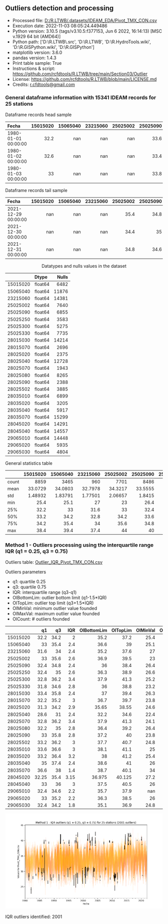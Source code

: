 ## Outliers detection and processing

* Processed file: [D:/R.LTWB/.datasets/IDEAM_EDA/Pivot_TMX_CON.csv](../IDEAM_EDA/Pivot_TMX_CON.csv)
* Execution date: 2022-11-03 08:05:24.449486
* Python version: 3.10.5 (tags/v3.10.5:f377153, Jun  6 2022, 16:14:13) [MSC v.1929 64 bit (AMD64)]
* Python path: ['D:\\R.LTWB\\.src', 'D:\\R.LTWB', 'D:\\R.HydroTools.wiki', 'D:\\R.GISPython.wiki', 'D:\\R.GISPython']
* matplotlib version: 3.6.0
* pandas version: 1.4.3
* Print table sample: True
* Instructions & script: https://github.com/rcfdtools/R.LTWB/tree/main/Section03/Outlier
* License: https://github.com/rcfdtools/R.LTWB/blob/main/LICENSE.md
* Credits: r.cfdtools@gmail.com


### General dataframe information with 15341 IDEAM records for 25 stations

Dataframe records head sample

| Fecha               |   15015020 |   15065040 |   23215060 |   25025002 |   25025090 |   25025250 |   25025300 |   25025330 |   28015030 |   28015070 |   28025020 |   28025040 |   28025070 |   28025080 |   28025090 |   28025502 |   28035010 |   28035020 |   28035040 |   28035070 |   28045020 |   28045040 |   29065010 |   29065020 |   29065030 |
|:--------------------|-----------:|-----------:|-----------:|-----------:|-----------:|-----------:|-----------:|-----------:|-----------:|-----------:|-----------:|-----------:|-----------:|-----------:|-----------:|-----------:|-----------:|-----------:|-----------:|-----------:|-----------:|-----------:|-----------:|-----------:|-----------:|
| 1980-01-01 00:00:00 |       32.2 |        nan |        nan |        nan |       33.6 |        nan |        nan |        nan |      nan   |       32.4 |        nan |      nan   |       34.8 |        nan |        nan |        nan |        nan |       34.6 |        nan |        nan |        nan |        nan |        nan |        nan |       33.2 |
| 1980-01-02 00:00:00 |       32.6 |        nan |        nan |        nan |       33.4 |        nan |        nan |        nan |      nan   |       29.8 |        nan |       29.8 |       34   |        nan |        nan |        nan |        nan |       30.8 |        nan |        nan |        nan |        nan |        nan |        nan |       32.8 |
| 1980-01-03 00:00:00 |       33   |        nan |        nan |        nan |       33.8 |        nan |        nan |        nan |       34.3 |       32.4 |        nan |       30   |      nan   |         35 |        nan |        nan |        nan |       34.4 |        nan |        nan |        nan |        nan |        nan |        nan |       33.4 |

Dataframe records tail sample

| Fecha               |   15015020 |   15065040 |   23215060 |   25025002 |   25025090 |   25025250 |   25025300 |   25025330 |   28015030 |   28015070 |   28025020 |   28025040 |   28025070 |   28025080 |   28025090 |   28025502 |   28035010 |   28035020 |   28035040 |   28035070 |   28045020 |   28045040 |   29065010 |   29065020 |   29065030 |
|:--------------------|-----------:|-----------:|-----------:|-----------:|-----------:|-----------:|-----------:|-----------:|-----------:|-----------:|-----------:|-----------:|-----------:|-----------:|-----------:|-----------:|-----------:|-----------:|-----------:|-----------:|-----------:|-----------:|-----------:|-----------:|-----------:|
| 2021-12-29 00:00:00 |        nan |        nan |        nan |       35.4 |       34.8 |       34.2 |       36.6 |       33.2 |        nan |       33.2 |       32.6 |        nan |       34.8 |        nan |       36   |        nan |       35.6 |       34.8 |       37.2 |        nan |        nan |        nan |        nan |       35.2 |        nan |
| 2021-12-30 00:00:00 |        nan |        nan |        nan |       34.4 |       35   |       34   |       37.2 |      nan   |        nan |       33.4 |       32.4 |        nan |       35.2 |        nan |       37   |        nan |       35   |       35   |       38   |        nan |        nan |        nan |        nan |       34.4 |        nan |
| 2021-12-31 00:00:00 |        nan |        nan |        nan |       34.8 |       34.6 |       35.6 |       38   |      nan   |        nan |       33.6 |       33.6 |        nan |       36.4 |        nan |       36.2 |        nan |       36.6 |       35   |       38.4 |        nan |        nan |        nan |        nan |       37.6 |        nan |

<div align="center">

Datatypes and nulls values in the dataset

</div>


<div align="center">

|          | Dtype   |   Nulls |
|---------:|:--------|--------:|
| 15015020 | float64 |    6482 |
| 15065040 | float64 |   11876 |
| 23215060 | float64 |   14381 |
| 25025002 | float64 |    7640 |
| 25025090 | float64 |    6855 |
| 25025250 | float64 |    3583 |
| 25025300 | float64 |    5275 |
| 25025330 | float64 |    7735 |
| 28015030 | float64 |   14214 |
| 28015070 | float64 |    2696 |
| 28025020 | float64 |    2375 |
| 28025040 | float64 |   12728 |
| 28025070 | float64 |    1943 |
| 28025080 | float64 |    8265 |
| 28025090 | float64 |    2388 |
| 28025502 | float64 |    3885 |
| 28035010 | float64 |    6899 |
| 28035020 | float64 |    3205 |
| 28035040 | float64 |    5917 |
| 28035070 | float64 |   15299 |
| 28045020 | float64 |   14291 |
| 28045040 | float64 |   14557 |
| 29065010 | float64 |   14448 |
| 29065020 | float64 |    5935 |
| 29065030 | float64 |    4804 |

</div>


General statistics table

<div align="center">

|       |   15015020 |   15065040 |   23215060 |   25025002 |   25025090 |    25025250 |   25025300 |   25025330 |   28015030 |    28015070 |    28025020 |   28025040 |    28025070 |   28025080 |    28025090 |    28025502 |   28035010 |    28035020 |   28035040 |   28035070 |   28045020 |   28045040 |   29065010 |   29065020 |   29065030 |
|:------|-----------:|-----------:|-----------:|-----------:|-----------:|------------:|-----------:|-----------:|-----------:|------------:|------------:|-----------:|------------:|-----------:|------------:|------------:|-----------:|------------:|-----------:|-----------:|-----------:|-----------:|-----------:|-----------:|-----------:|
| count | 8859       | 3465       |  960       | 7701       |  8486      | 11758       | 10066      |  7606      | 1127       | 12645       | 12966       | 2613       | 13398       | 7076       | 12953       | 11456       | 8442       | 12136       | 9424       |   42       | 1050       |  784       |  893       | 9406       | 10537      |
| mean  |   33.0729  |   34.0803  |   32.7978  |   34.3217  |    33.5555 |    33.787   |    34.5617 |    33.2243 |   34.5657  |    33.7017  |    32.6602  |   29.7907  |    34.4325  |   33.5969  |    34.3336  |    34.6493  |   35.0506  |    34.7338  |   36.1116  |   37.1095  |   33.8226  |   34.5605  |   33.5259  |   34.1372  |    33.3129 |
| std   |    1.48932 |    1.83791 |    1.77501 |    2.06657 |     1.8415 |     2.07519 |     2.3698 |     2.0554 |    1.85704 |     2.18347 |     2.08594 |    1.74453 |     2.35604 |    2.05285 |     2.09333 |     2.18198 |    2.25909 |     2.21035 |    2.03179 |    1.26738 |    2.13222 |    2.25236 |    1.58034 |    1.63127 |     1.4911 |
| min   |   25.4     |   25.1     |   27       |   23       |    26.4    |    26.6     |    25.2    |    23.2    |   26.3     |    23.8     |    24.6     |   22.4     |    24.1     |   26.4     |    23.8     |    24.8     |   25       |    25.4     |   26       |   34       |   27.2     |   26       |   29.4     |   26       |    24.8    |
| 25%   |   32.2     |   33       |   31.6     |   33       |    32.4    |    32.4     |    32.8    |    31.8    |   33.4     |    32.2     |    31.3     |   28.6     |    32.8     |   32.2     |    33       |    33.2     |   33.6     |    33.2     |   35       |   36.6     |   32.25    |   33       |   32.4     |   33       |    32.4    |
| 50%   |   33.2     |   34.2     |   32.8     |   34.2     |    33.6    |    34       |    34.6    |    33      |   34.6     |    33.6     |    32.7     |   30       |    34.4     |   33.6     |    34.4     |    34.7     |   35.2     |    34.8     |   36.4     |   37.4     |   33.8     |   34.6     |   33.6     |   34.2     |    33.4    |
| 75%   |   34.2     |   35.4     |   34       |   35.6     |    34.8    |    35       |    36.2    |    34.6    |   35.8     |    35.2     |    34.2     |   31       |    36.2     |   35       |    35.8     |    36.2     |   36.6     |    36.4     |   37.4     |   38       |   35.4     |   36       |   34.6     |   35.2     |    34.2    |
| max   |   38.4     |   39.4     |   37.4     |   44       |    40      |    42.6     |    41.8    |    41.6    |   40.4     |    42.2     |    39.7     |   39.2     |    42.8     |   40       |    42.3     |    41.8     |   42.4     |    41.8     |   42.4     |   39.2     |   39.2     |   41.8     |   37.2     |   39.8     |    38.6    |

</div>

### Method 1 - Outliers processing using the interquartile range IQR (q1 = 0.25, q3 = 0.75)

Outliers table: [Outlier_IQR_Pivot_TMX_CON.csv](../../.datasets/IDEAM_Outlier/Outlier_IQR_Pivot_TMX_CON.csv)

Outliers parameters
* q1: quartile 0.25
* q3: quartile 0.75
* IQR: interquartile range (q3-q1)
* OlBottomLim: outlier bottom limit (q1-1.5*IQR)
* OlTopLim: outlier top limit (q3+1.5*IQR)
* OlMinVal: minimum outlier value founded
* OlMaxVal: maximum outlier value founded
* OlCount: # outliers founded


<div align="center">

|          |    q1 |   q3 |   IQR |   OlBottomLim |   OlTopLim |   OlMinVal |   OlMaxVal |   OlCount |
|---------:|------:|-----:|------:|--------------:|-----------:|-----------:|-----------:|----------:|
| 15015020 | 32.2  | 34.2 |  2    |        35.2   |     37.2   |       25.4 |       38.4 |       132 |
| 15065040 | 33    | 35.4 |  2.4  |        36.6   |     39     |       25.1 |       39.4 |        39 |
| 23215060 | 31.6  | 34   |  2.4  |        35.2   |     37.6   |       27   |       28   |         3 |
| 25025002 | 33    | 35.6 |  2.6  |        36.9   |     39.5   |       23   |       44   |       132 |
| 25025090 | 32.4  | 34.8 |  2.4  |        36     |     38.4   |       26.4 |       40   |       127 |
| 25025250 | 32.4  | 35   |  2.6  |        36.3   |     38.9   |       26.6 |       42.6 |       184 |
| 25025300 | 32.8  | 36.2 |  3.4  |        37.9   |     41.3   |       25.2 |       41.8 |        22 |
| 25025330 | 31.8  | 34.6 |  2.8  |        36     |     38.8   |       23.2 |       41.6 |        53 |
| 28015030 | 33.4  | 35.8 |  2.4  |        37     |     39.4   |       26.3 |       40.4 |        14 |
| 28015070 | 32.2  | 35.2 |  3    |        36.7   |     39.7   |       23.8 |       42.2 |       103 |
| 28025020 | 31.3  | 34.2 |  2.9  |        35.65  |     38.55  |       24.6 |       39.7 |        86 |
| 28025040 | 28.6  | 31   |  2.4  |        32.2   |     34.6   |       22.4 |       39.2 |        26 |
| 28025070 | 32.8  | 36.2 |  3.4  |        37.9   |     41.3   |       24.1 |       42.8 |        57 |
| 28025080 | 32.2  | 35   |  2.8  |        36.4   |     39.2   |       26.4 |       40   |        53 |
| 28025090 | 33    | 35.8 |  2.8  |        37.2   |     40     |       23.8 |       42.3 |       134 |
| 28025502 | 33.2  | 36.2 |  3    |        37.7   |     40.7   |       24.8 |       41.8 |        82 |
| 28035010 | 33.6  | 36.6 |  3    |        38.1   |     41.1   |       25   |       42.4 |        88 |
| 28035020 | 33.2  | 36.4 |  3.2  |        38     |     41.2   |       25.4 |       41.8 |        73 |
| 28035040 | 35    | 37.4 |  2.4  |        38.6   |     41     |       26   |       42.4 |       286 |
| 28035070 | 36.6  | 38   |  1.4  |        38.7   |     40.1   |       34   |       34.4 |         2 |
| 28045020 | 32.25 | 35.4 |  3.15 |        36.975 |     40.125 |       27.2 |       27.2 |         1 |
| 28045040 | 33    | 36   |  3    |        37.5   |     40.5   |       26   |       41.8 |         6 |
| 29065010 | 32.4  | 34.6 |  2.2  |        35.7   |     37.9   |      nan   |      nan   |         0 |
| 29065020 | 33    | 35.2 |  2.2  |        36.3   |     38.5   |       26   |       39.8 |        81 |
| 29065030 | 32.4  | 34.2 |  1.8  |        35.1   |     36.9   |       24.8 |       38.6 |       217 |

</div>


![R.LTWB](Outlier_IQR_Pivot_TMX_CON.csv.png)

IQR outliers identified: 2001
